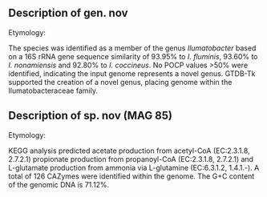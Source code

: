 ## Description of gen. nov

Etymology:

The species was identified as a member of the genus *Ilumatobacter*
based on a 16S rRNA gene sequence similarity 
of 93.95% to *I. fluminis*,
93.60% to *I. nonamiensis*
and 92.80% to *I. coccineus*. 
No POCP values >50% were identified, indicating the input genome represents a novel genus.
GTDB-Tk supported the creation of a novel genus, placing genome within the Ilumatobacteraceae family.


## Description of sp. nov (MAG 85)

Etymology:


KEGG analysis predicted 
acetate production from acetyl-CoA (EC:2.3.1.8, 2.7.2.1)
propionate production from propanoyl-CoA (EC:2.3.1.8, 2.7.2.1) and
L-glutamate production from ammonia via L-glutamine (EC:6.3.1.2, 1.4.1.-).
A total of 126 CAZymes were identified within the genome.
The G+C content of the genomic DNA is 71.12%.
